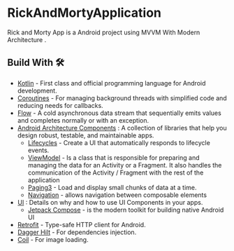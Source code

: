# RickAndMortyApplication
Rick and Morty App is a Android project using MVVM With Modern Architecture .

## Build With 🛠

- [Kotlin](https://kotlinlang.org/) - First class and official programming language for Android development.
- [Coroutines](https://kotlinlang.org/docs/reference/coroutines-overview.html) - For managing background threads with simplified code and reducing needs for callbacks.
- [Flow](https://developer.android.com/kotlin/flow) - A cold asynchronous data stream that sequentially emits values and completes normally or with an exception.
- [Android Architecture Components](https://developer.android.com/topic/libraries/architecture) : A collection of libraries that help you design robust, testable, and maintainable apps.
  - [Lifecycles](https://developer.android.com/jetpack/androidx/releases/lifecycle) - Create a UI that automatically responds to lifecycle events.
  - [ViewModel](https://developer.android.com/reference/android/arch/lifecycle/ViewModel) - Is a class that is responsible for preparing and managing the data for an Activity or a Fragment. It also handles the communication of the Activity / Fragment with the rest of the application
  - [Paging3](https://kotlinlang.org/) - Load and display small chunks of data at a time.
  - [Navigation](https://developer.android.com/jetpack/androidx/releases/navigation) - allows navigation between composable elements
- [UI](https://developer.android.com/topic/architecture/ui-layer) : Details on why and how to use UI Components in your apps.
  - [Jetpack Compose](https://developer.android.com/jetpack/compose/documentation?hl=en) - is the modern toolkit for building native Android UI
- [Retrofit](https://square.github.io/retrofit/) - Type-safe HTTP client for Android.
- [Dagger Hilt](https://developer.android.com/training/dependency-injection/hilt-android) - For dependencies injection.
- [Coil](https://coil-kt.github.io/coil/compose/) - For image loading.
